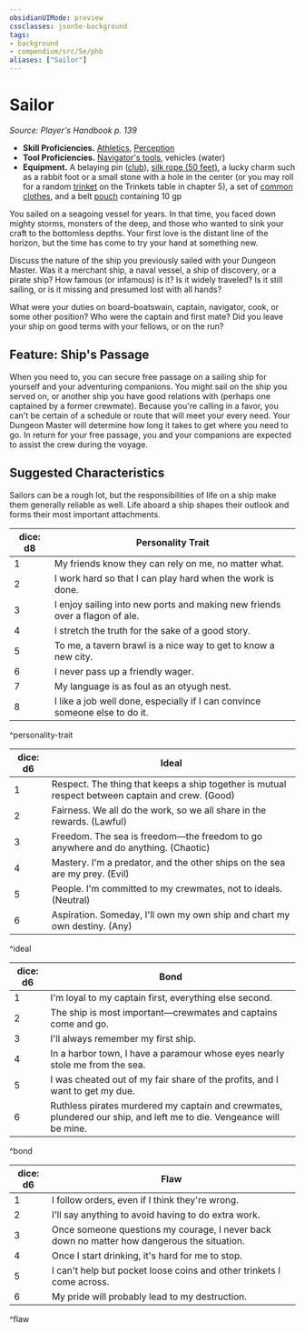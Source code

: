 ```yaml
---
obsidianUIMode: preview
cssclasses: json5e-background
tags:
- background
- compendium/src/5e/phb
aliases: ["Sailor"]
---
```

# Sailor
*Source: Player's Handbook p. 139*  

- **Skill Proficiencies.** [Athletics](4-Resources/Compendium/rules/skills.md#Athletics), [Perception](4-Resources/Compendium/rules/skills.md#Perception)  
- **Tool Proficiencies.** [Navigator's tools](4-Resources/Compendium/items/navigators-tools.md), vehicles (water)  
- **Equipment.** A belaying pin ([club](4-Resources/Compendium/items/club.md)), [silk rope (50 feet)](4-Resources/Compendium/items/silk-rope-50-feet.md), a lucky charm such as a rabbit foot or a small stone with a hole in the center (or you may roll for a random [trinket](4-Resources/Compendium/items/trinket.md) on the Trinkets table in chapter 5), a set of [common clothes](4-Resources/Compendium/items/common-clothes.md), and a belt [pouch](4-Resources/Compendium/items/pouch.md) containing 10 gp  

You sailed on a seagoing vessel for years. In that time, you faced down mighty storms, monsters of the deep, and those who wanted to sink your craft to the bottomless depths. Your first love is the distant line of the horizon, but the time has come to try your hand at something new.

Discuss the nature of the ship you previously sailed with your Dungeon Master. Was it a merchant ship, a naval vessel, a ship of discovery, or a pirate ship? How famous (or infamous) is it? Is it widely traveled? Is it still sailing, or is it missing and presumed lost with all hands?

What were your duties on board–boatswain, captain, navigator, cook, or some other position? Who were the captain and first mate? Did you leave your ship on good terms with your fellows, or on the run?

## Feature: Ship's Passage

When you need to, you can secure free passage on a sailing ship for yourself and your adventuring companions. You might sail on the ship you served on, or another ship you have good relations with (perhaps one captained by a former crewmate). Because you're calling in a favor, you can't be certain of a schedule or route that will meet your every need. Your Dungeon Master will determine how long it takes to get where you need to go. In return for your free passage, you and your companions are expected to assist the crew during the voyage.

## Suggested Characteristics

Sailors can be a rough lot, but the responsibilities of life on a ship make them generally reliable as well. Life aboard a ship shapes their outlook and forms their most important attachments.

| dice: d8 | Personality Trait |
|----------|-------------------|
| 1 | My friends know they can rely on me, no matter what. |
| 2 | I work hard so that I can play hard when the work is done. |
| 3 | I enjoy sailing into new ports and making new friends over a flagon of ale. |
| 4 | I stretch the truth for the sake of a good story. |
| 5 | To me, a tavern brawl is a nice way to get to know a new city. |
| 6 | I never pass up a friendly wager. |
| 7 | My language is as foul as an otyugh nest. |
| 8 | I like a job well done, especially if I can convince someone else to do it. |
^personality-trait

| dice: d6 | Ideal |
|----------|-------|
| 1 | Respect. The thing that keeps a ship together is mutual respect between captain and crew. (Good) |
| 2 | Fairness. We all do the work, so we all share in the rewards. (Lawful) |
| 3 | Freedom. The sea is freedom—the freedom to go anywhere and do anything. (Chaotic) |
| 4 | Mastery. I'm a predator, and the other ships on the sea are my prey. (Evil) |
| 5 | People. I'm committed to my crewmates, not to ideals. (Neutral) |
| 6 | Aspiration. Someday, I'll own my own ship and chart my own destiny. (Any) |
^ideal

| dice: d6 | Bond |
|----------|------|
| 1 | I'm loyal to my captain first, everything else second. |
| 2 | The ship is most important—crewmates and captains come and go. |
| 3 | I'll always remember my first ship. |
| 4 | In a harbor town, I have a paramour whose eyes nearly stole me from the sea. |
| 5 | I was cheated out of my fair share of the profits, and I want to get my due. |
| 6 | Ruthless pirates murdered my captain and crewmates, plundered our ship, and left me to die. Vengeance will be mine. |
^bond

| dice: d6 | Flaw |
|----------|------|
| 1 | I follow orders, even if I think they're wrong. |
| 2 | I'll say anything to avoid having to do extra work. |
| 3 | Once someone questions my courage, I never back down no matter how dangerous the situation. |
| 4 | Once I start drinking, it's hard for me to stop. |
| 5 | I can't help but pocket loose coins and other trinkets I come across. |
| 6 | My pride will probably lead to my destruction. |
^flaw